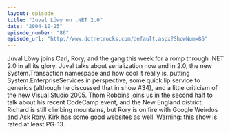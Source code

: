 ```yaml
---
layout: episode
title: "Juval Löwy on .NET 2.0"
date: "2004-10-25"
episode_number: "86"
episode_url: "http://www.dotnetrocks.com/default.aspx?ShowNum=86"
---
```


Juval Löwy joins Carl, Rory, and the gang this week for a romp through .NET 2.0 in all its glory. Juval talks about serialization now and in 2.0, the new System.Transaction namespace and how cool it really is, putting System.EnterpriseServices in perspective, some quick lip service to generics (although he discussed that in show #34), and a little criticism of the new Visual Studio 2005. Thom Robbins joins us in the second half to talk about his recent CodeCamp event, and the New England district. Richard is still climbing mountains, but Rory is on fire with Google Weirdos and Ask Rory. Kirk has some good websites as well. Warning: this show is rated at least PG-13.
